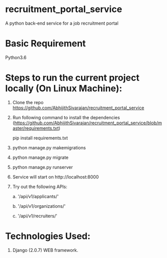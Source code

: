 # recruitment_portal_service
A python back-end service for a job recruitment portal


# Basic Requirement
Python3.6


# Steps to run the current project locally (On Linux Machine):
1. Clone the repo https://github.com/AbhijithSivarajan/recruitment_portal_service
2. Run following command to install the dependencies (https://github.com/AbhijithSivarajan/recruitment_portal_service/blob/master/requirements.txt)

    pip install requirements.txt
3. python manage.py makemigrations
4. python manage.py migrate
5. python manage.py runserver
6. Service will start on http://localhost:8000
7. Try out the following APIs:

    a. '/api/v1/applicants/'

    b. '/api/v1/organizations/'

    c. '/api/v1/recruiters/'


# Technologies Used:
1. Django (2.0.7) WEB framework.
